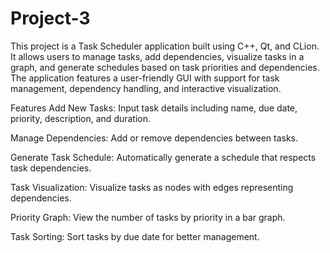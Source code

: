 # Project-3

This project is a Task Scheduler application built using C++, Qt, and CLion. It allows users to manage tasks, add dependencies, visualize tasks in a graph, and generate schedules based on task priorities and dependencies. The application features a user-friendly GUI with support for task management, dependency handling, and interactive visualization.

Features
Add New Tasks: Input task details including name, due date, priority, description, and duration.

Manage Dependencies: Add or remove dependencies between tasks.

Generate Task Schedule: Automatically generate a schedule that respects task dependencies.

Task Visualization: Visualize tasks as nodes with edges representing dependencies.

Priority Graph: View the number of tasks by priority in a bar graph.

Task Sorting: Sort tasks by due date for better management.
